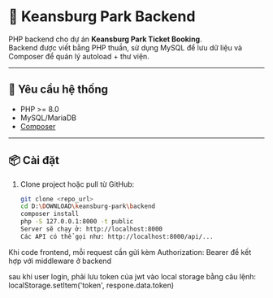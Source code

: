 # 🎢 Keansburg Park Backend

PHP backend cho dự án **Keansburg Park Ticket Booking**.  
Backend được viết bằng PHP thuần, sử dụng MySQL để lưu dữ liệu và Composer để quản lý autoload + thư viện.

---

## 🚀 Yêu cầu hệ thống

- PHP >= 8.0
- MySQL/MariaDB
- [Composer](https://getcomposer.org/)

---

## 📦 Cài đặt

1. Clone project hoặc pull từ GitHub:
   ```bash
   git clone <repo_url>
   cd D:\DOWNLOAD\keansburg-park\backend
   composer install
   php -S 127.0.0.1:8000 -t public
   Server sẽ chạy ở: http://localhost:8000
   Các API có thể gọi như: http://localhost:8000/api/...
   ```

Khi code frontend, mỗi request cần gửi kèm Authorization: Bearer <token> để kết hợp với middleware ở backend


sau khi user login, phải lưu token của jwt vào local storage bằng câu lệnh:
localStorage.setItem('token', respone.data.token)